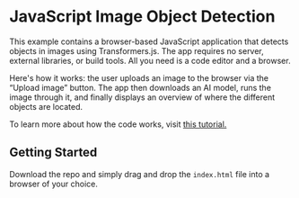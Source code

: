 # JavaScript Image Object Detection

This example contains a browser-based JavaScript application that detects objects in images using Transformers.js. The app requires no server, external libraries, or build tools. All you need is a code editor and a browser. 

Here's how it works: the user uploads an image to the browser via the “Upload image” button. The app then downloads an AI model, runs the image through it, and finally displays an overview of where the different objects are located.

To learn more about how the code works, visit [this tutorial.](https://huggingface.co/docs/transformers.js/tutorials/vanilla-js)

## Getting Started
Download the repo and simply drag and drop the `index.html` file into a browser of your choice.